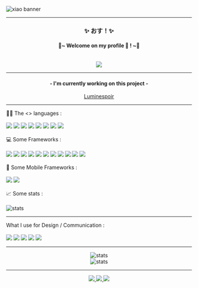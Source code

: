 ![xiao banner](https://user-images.githubusercontent.com/42692272/182811353-d28b69d1-799d-4ccf-b15c-f69bb8cf026c.jpg)

---------
<h3 align=center> ✨ おす！✨ </h3>
<h4 align=center> 🌸~ Welcome on my profile 👋 ! ~🌸</h4>
<br>
<!--<div align=center>
  <i>-- I'm coding my portfolio again, available soon --</i>
</div>-->
<div align=center>
  <a href="https://leane-muller-portfolio.netlify.app" target="_blank">   
    <img src="https://user-images.githubusercontent.com/42692272/154658280-67db4811-04f2-4937-84fd-c52aa3df117f.svg">
  </a>
</div>



<!-- I'm currently ....
<li> 📚 Learning Ux/Ui Design </li>
<li> 🎌 Learning Japanese :D </li>
<li> 📖 🐛 Looking for an  apprenticeship in Ux/Ui Design </li>

These are the different things that I'm learning or that we saw in DUT (IT)-->
---------
<div align=center>
  <h4>- I'm currently working on this project -</h4>
  <a target="_blank" href="https://luminespoir.netlify.app">   
    Luminespoir
  </a>
</div>


--------- 


👨‍💻 The <> languages :
<br><br>
<img src="https://img.shields.io/badge/HTML5-E34F26?style=for-the-badge&logo=html5&logoColor=white">
<img src="https://img.shields.io/badge/CSS3-1572B6?style=for-the-badge&logo=css3&logoColor=white">
<img src="https://img.shields.io/badge/JavaScript-323330?style=for-the-badge&logo=javascript&logoColor=F7DF1E">
<img src="https://img.shields.io/badge/PHP-777BB4?style=for-the-badge&logo=php&logoColor=white">
<img src="https://img.shields.io/badge/C-00599C?style=for-the-badge&logo=c&logoColor=white">
<img src="https://img.shields.io/badge/C%2B%2B-00599C?style=for-the-badge&logo=c%2B%2B&logoColor=white">
<img src="https://img.shields.io/badge/Java-ED8B00?style=for-the-badge&logo=java&logoColor=white">
<img src="https://img.shields.io/badge/MySQL-00000F?style=for-the-badge&logo=mysql&logoColor=white">
<br><br>
💻 Some Frameworks : 
<br><br>
<img src="https://img.shields.io/badge/Sass-CC6699?style=for-the-badge&logo=sass&logoColor=white">
<img src="https://img.shields.io/badge/Bootstrap-563D7C?style=for-the-badge&logo=bootstrap&logoColor=white">
<img src="https://img.shields.io/badge/Expo-1B1F23?style=for-the-badge&logo=expo&logoColor=white">
<img src="https://img.shields.io/badge/Font_Awesome-339AF0?style=for-the-badge&logo=fontawesome&logoColor=white">
<img src="https://img.shields.io/badge/jQuery-0769AD?style=for-the-badge&logo=jquery&logoColor=white">
<img src="https://img.shields.io/badge/Markdown-000000?style=for-the-badge&logo=markdown&logoColor=white">
<img src="https://img.shields.io/badge/Node.js-339933?style=for-the-badge&logo=nodedotjs&logoColor=white">
<img src="https://img.shields.io/badge/npm-CB3837?style=for-the-badge&logo=npm&logoColor=white">
<img src="https://img.shields.io/badge/React-20232A?style=for-the-badge&logo=react&logoColor=61DAFB">
<img src="https://img.shields.io/badge/Symfony-000000?style=for-the-badge&logo=Symfony&logoColor=white">
<img src="https://img.shields.io/badge/Xampp-F37623?style=for-the-badge&logo=xampp&logoColor=white">
<br><br>
📱 Some Mobile Frameworks :
<br><br>
<img src="https://img.shields.io/badge/Cordova-35434F?style=for-the-badge&logo=apache-cordova&logoColor=E8E8E8">
<img src="https://img.shields.io/badge/Flutter-02569B?style=for-the-badge&logo=flutter&logoColor=white">
<br><br>
📈 Some stats :
<br><br>
<img align="center" src="https://github-readme-stats.vercel.app/api/top-langs?username=AyatoKirishima&show_icons=true&locale=en&layout=compact" alt="stats" />


<!--<img src="">-->

--------- 

What I use for Design / Communication : 
<br><br>
<img src="https://img.shields.io/badge/Figma-F24E1E?style=for-the-badge&logo=figma&logoColor=white">
<img src="https://img.shields.io/badge/Adobe%20XD-FF61F6?style=for-the-badge&logo=Adobe%20XD&logoColor=white">
<img src="https://img.shields.io/badge/Canva-%2300C4CC.svg?&style=for-the-badge&logo=Canva&logoColor=white">
<img src="https://img.shields.io/badge/Adobe%20Lightroom-31A8FF?style=for-the-badge&logo=Adobe%20Lightroom&logoColor=white">
<img src="https://img.shields.io/badge/Adobe%20Photoshop-31A8FF?style=for-the-badge&logo=Adobe%20Photoshop&logoColor=black">

<!--A little more about me ...
<li> 🍀🎍🦗 I love insects and plants </li>
<li> 💙🔵☄️ My favorite color is blue </li>
<br>-->

--------- 

<div align=center>
  <img src="https://github-readme-stats.vercel.app/api?username=AyatoKirishima&show_icons=true" alt="stats" />
</div>

<!-- ![Jan De Dobeleer's GitHub stats](https://github-readme-stats.vercel.app/api?username=AyatoKirishima&show_icons=true) -->
<div align=center>
  <img src="https://github-readme-streak-stats.herokuapp.com/?user=AyatoKirishima&" alt="stats" />
</div>


---------

<div align=center>
  <a target="_blank" href="https://www.linkedin.com/in/leane-muller/"> 
    <img src="https://img.shields.io/badge/LinkedIn-0077B5?style=for-the-badge&logo=linkedin&logoColor=white">
  </a>

  <a target="_blank" href="https://www.instagram.com/blue_sakura_13/"> 
      <img src="https://img.shields.io/badge/Instagram-E4405F?style=for-the-badge&logo=instagram&logoColor=white">
  </a>
  
  <a target="_blank" href="https://gitlab.com/LeaneMuller/"> 
      <img src="https://img.shields.io/badge/GitLab-330F63?style=for-the-badge&logo=gitlab&logoColor=white">
  </a>
  
 </div>
<!--
---------
<img src="">
<a href="https://buymeacoff.ee/leanemuller" target="_blank"><img src="https://www.buymeacoffee.com/assets/img/custom_images/orange_img.png" alt="Buy Me A Coffee" style="height: 41px !important;width: 174px !important;box-shadow: 0px 3px 2px 0px rgba(190, 190, 190, 0.5) !important;-webkit-box-shadow: 0px 3px 2px 0px rgba(190, 190, 190, 0.5) !important;" ></a>
**AyatoKirishima/AyatoKirishima** is a ✨ _special_ ✨ repository because its `README.md` (this file) appears on your GitHub profile.

Here are some ideas to get you started:

- 🔭 I’m currently working on ...
- 🌱 I’m currently learning ...
- 👯 I’m looking to collaborate on ...
- 🤔 I’m looking for help with ...
- 💬 Ask me about ...
- 📫 How to reach me: ...
- 😄 Pronouns: ...
- ⚡ Fun fact: ...
-->
